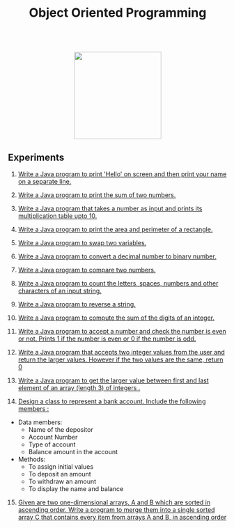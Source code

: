 <h1 align="center">
  Object Oriented Programming
</h1>
<p align="center">
  
</p>
<h1 align="center">
<br>
<img src="https://github.com/basu021/oop/blob/main/elements/logo.svg" height="200" align="center" />
<br>
</h1>

<!-- 1. Write a Java program to print 'Hello' on screen and then print your name
on a separate line.
2. Write a Java program to print the sum of two numbers.
3. Write a Java program that takes a number as input and prints its
multiplication table upto 10.
4. Write a Java program to print the area and perimeter of a rectangle.
5. Write a Java program to swap two variables.
6. Write a Java program to convert a decimal number to binary number.
7. Write a Java program to compare two numbers.
8. Write a Java program and compute the sum of the digits of an integer.
9. Write a Java program to count the letters, spaces, numbers and other
characters of an input string.
10. Write a Java program to reverse a string.
11. Write a Java program to accept a number and check the number is even
or not. Prints 1 if the number is even or 0 if the number is odd.
12. Write a Java program that accepts two integer values from the user and
return the larger values. However if the two values are the same, return 0
and return the smaller value if the two values have the same remainder when
divided by 6.
13. Write a Java program to get the larger value between first and last
element of an array (length 3) of integers .
14. Design a class to represent a bank account. Include the following
members :
Data members:
- Name of the depositor
- Account Number
- Type of account
- Balance amount in the account
21
Methods:
- To assign initial values
- To deposit an amount
- To withdraw an amount
- To display the name and balance
15. Given are two one-dimensional arrays, A and B which are sorted in
ascending order. Write a program to merge them into a single sorted array C
that contains every item from arrays A and B, in ascending order.
16. Write a java program implementing multiple inheritance.
17. Write a java program implementing package.
18. Write a java program to read a file line by line and print the line on the output
screen.
19. Write a java program to read content from one file and write it into another
file.
20. Define an exception called “No Match Exception” that is thrown when a
string is not equal to “India”. Write a program that uses this exception.
21. Develop a java project for percentage calculator/temperature conversion
tool.
-->

## Experiments

1. [Write a Java program to print 'Hello' on screen and then print your name on a separate line.](https://github.com/basu021/oop/blob/main/oop_using_java/exp-1/Print_hello.java)

2. [Write a Java program to print the sum of two numbers.](https://github.com/basu021/oop/blob/main/oop_using_java/exp-2/Sum_of_two_numbers.java)

3. [Write a Java program that takes a number as input and prints its multiplication table upto 10.](https://github.com/basu021/oop/blob/main/oop_using_java/exp-2/Multiplication_table.java)

4. [Write a Java program to print the area and perimeter of a rectangle.](https://github.com/basu021/oop/blob/main/oop_using_java/exp-4/Print_area_and_perimeter_of_rect.java)

5. [Write a Java program to swap two variables.](https://github.com/basu021/oop/blob/main/oop_using_java/exp-4/Swap_two_variables.java)

6. [Write a Java program to convert a decimal number to binary number.](https://github.com/basu021/oop/blob/main/oop_using_java/exp-6/Decimal_to_binary.java)

7. [Write a Java program to compare two numbers.](https://github.com/basu021/oop/blob/main/oop_using_java/exp-7/Compare_two_nums.java)

8. [Write a Java program to count the letters, spaces, numbers and other characters of an input string.](https://github.com/basu021/oop/blob/main/oop_using_java/exp-8/Count_letters_spaces_numbers_other_characters.java)

9. [Write a Java program to reverse a string.](https://github.com/basu021/oop/blob/main/oop_using_java/exp-9/Reverse_string.java)

10. [Write a Java program to compute the sum of the digits of an integer.](https://github.com/basu021/oop/blob/main/oop_using_java/exp-10/Sum_of_digits.java)

11. [Write a Java program to accept a number and check the number is even or not. Prints 1 if the number is even or 0 if the number is odd.](https://github.com/basu021/oop/blob/main/oop_using_java/exp-11/Even_or_odd.java)

12. [Write a Java program that accepts two integer values from the user and return the larger values. However if the two values are the same, return 0](https://github.com/basu021/oop/blob/main/oop_using_java/exp-12/Largest_value.java)

13. [Write a Java program to get the larger value between first and last element of an array (length 3) of integers .](https://github.com/basu021/oop/blob/main/oop_using_java/exp-13/Largest_value_in_array.java)

14. <p><a href="https://github.com/basu021/oop/blob/main/oop_using_java/exp-14/Bankaccount.java">Design a class to represent a bank account. Include the following members :</a> 
  - Data members:
    - Name of the depositor
    - Account Number
    - Type of account
    - Balance amount in the account
  - Methods:
    - To assign initial values
    - To deposit an amount
    - To withdraw an amount
    - To display the name and balance
  </p>

15. [Given are two one-dimensional arrays, A and B which are sorted in ascending order. Write a program to merge them into a single sorted array C that contains every item from arrays A and B, in ascending order](https://github.com/basu021/oop/blob/main/oop_using_java/exp-15/Array_short_merge.java)

